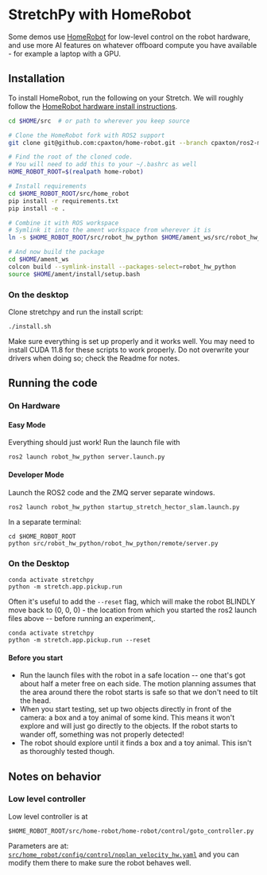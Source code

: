 # StretchPy with HomeRobot

Some demos use [HomeRobot](https://github.com/cpaxton/home-robot) for low-level control on the robot hardware, and use more AI features on whatever offboard compute you have available - for example a laptop with a GPU.

## Installation

To install HomeRobot, run the following on your Stretch. We will roughly follow the [HomeRobot hardware install instructions](https://github.com/facebookresearch/home-robot/blob/main/docs/install_robot.md).

```bash
cd $HOME/src  # or path to wherever you keep source

# Clone the HomeRobot fork with ROS2 support
git clone git@github.com:cpaxton/home-robot.git --branch cpaxton/ros2-migration

# Find the root of the cloned code.
# You will need to add this to your ~/.bashrc as well
HOME_ROBOT_ROOT=$(realpath home-robot)

# Install requirements
cd $HOME_ROBOT_ROOT/src/home_robot
pip install -r requirements.txt
pip install -e .

# Combine it with ROS workspace
# Symlink it into the ament workspace from wherever it is
ln -s $HOME_ROBOT_ROOT/src/robot_hw_python $HOME/ament_ws/src/robot_hw_python

# And now build the package
cd $HOME/ament_ws
colcon build --symlink-install --packages-select=robot_hw_python
source $HOME/ament/install/setup.bash
```

### On the desktop

Clone stretchpy and run the install script:

```
./install.sh
```

Make sure everything is set up properly and it works well. You may need to install CUDA 11.8 for these scripts to work properly. Do not overwrite your drivers when doing so; check the Readme for notes.

## Running the code

### On Hardware

#### Easy Mode

Everything should just work! Run the launch file with

```
ros2 launch robot_hw_python server.launch.py
```

#### Developer Mode

Launch the ROS2 code and the ZMQ server separate windows.

```
ros2 launch robot_hw_python startup_stretch_hector_slam.launch.py
```

In a separate terminal:

```
cd $HOME_ROBOT_ROOT
python src/robot_hw_python/robot_hw_python/remote/server.py
```

### On the Desktop

```
conda activate stretchpy
python -m stretch.app.pickup.run
```

Often it's useful to add the `--reset` flag, which will make the robot BLINDLY move back to (0, 0, 0) - the location from which you started the ros2 launch files above -- before running an experiment,.

```
conda activate stretchpy
python -m stretch.app.pickup.run --reset
```

#### Before you start

- Run the launch files with the robot in a safe location -- one that's got about half a meter free on each side. The motion planning assumes that the area around there the robot starts is safe so that we don't need to tilt the head.
- When you start testing, set up two objects directly in front of the camera: a box and a toy animal of some kind. This means it won't explore and will just go directly to the objects. If the robot starts to wander off, something was not properly detected!
- The robot should explore until it finds a box and a toy animal. This isn't as thoroughly tested though.

## Notes on behavior

### Low level controller

Low level controller is at

```
$HOME_ROBOT_ROOT/src/home-robot/home-robot/control/goto_controller.py
```

Parameters are at: [`src/home_robot/config/control/noplan_velocity_hw.yaml`](https://github.com/facebookresearch/home-robot/blob/main/src/home_robot/config/control/noplan_velocity_hw.yaml) and you can modify them there to make sure the robot behaves well.
